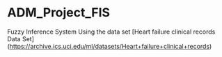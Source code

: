 # ADM_Project_FIS
Fuzzy Inference System
Using the data set [Heart failure clinical records Data Set] (https://archive.ics.uci.edu/ml/datasets/Heart+failure+clinical+records)

